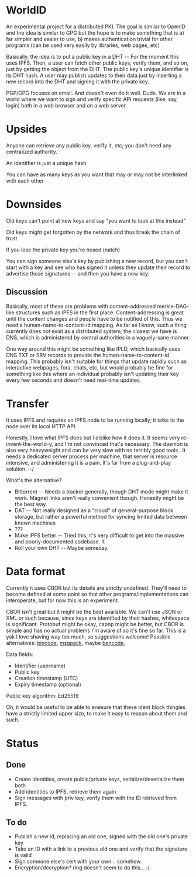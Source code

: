 # WorldID

An experimental project for a distributed PKI.  The goal is similar to OpenID and tne idea is similar to GPG but the hope is to make something that is a) far simpler and easier to use, b) makes authentication trivial for other programs (can be used very easily by libraries, web pages, etc)

Basically, the idea is to put a public key in a DHT -- For the moment this uses IPFS.  Then, a user can fetch other public keys, verify them, and so on, just by getting the object from the DHT.  The public key's unique identifier is its DHT hash.  A user may publish updates to their data just by inserting a new record into the DHT and signing it with the private key.

PGP/GPG focuses on email.  And doesn't even do it well.  Dude.  We are in a world where we want to sign and verify specific API requests (like, say, login) both in a web browser and on a web server.

# Upsides

Anyone can retrieve any public key, verify it, etc; you don't need any centralized authority.

An identifier is just a unique hash

You can have as many keys as you want that may or may not be interlinked with each other

# Downsides

Old keys can't point at new keys and say "you want to look at this instead"

Old keys might get forgotten by the network and thus break the chain of trust

If you lose the private key you're hosed (natch)

You can sign someone else's key by publishing a new record, but you can't start with a key and see who has signed it unless they update their record to advertise those signatures -- and then you have a new key.

## Discussion

Basically, most of these are problems with content-addressed merkle-DAG-like structures such as IPFS in the first place.  Content-addressing is great until the content changes and people have to be notified of this.  Thus we need a human-name-to-content-id mapping.  As far as I know, such a thing currently does not exist as a distributed system; the closest we have is DNS, which is administered by central authorities in a vaguely-sane manner.

One way around this might be something like IPLD, which basically uses DNS TXT or SRV records to provide the human-name-to-content-id mapping.  This probably isn't suitable for things that update rapidly such as interactive webpages, fora, chats, etc, but would probably be fine for something like this where an individual probably isn't updating their key every few seconds and doesn't need real-time updates.

# Transfer

It uses IPFS and requires an IPFS node to be running locally; it talks to the node over its local HTTP API.

Honestly, I love what IPFS does but I dislike how it does it.  It seems very re-invent-the-world-y, and I'm not convinced that's necessary.  The daemon is also very heavyweight and can be very slow with no terribly good tools .  It needs a dedicated server process per machine, that server is resource intensive, and administering it is a pain.  It's far from a plug-and-play solution.  :-/

What's the alternative?

 * Bittorrent -- Needs a tracker generally, though DHT mode might make it work.  Magnet links aren't really convenient though.  Honestly might be the best way.
 * DAT -- Not really designed as a "cloud" of general-purpose block storage, but rather a powerful method for syncing limited data between known machines
 * ???
 * Make IPFS better -- Tried this, it's very difficult to get into the massive and poorly-documented codebase.  It 
 * Roll your own DHT -- Maybe someday.

# Data format

Currently it uses CBOR but its details are strictly undefined.  They'll need to become defined at some point so that other programs/implementations can interoperate, but for now this is an experiment.

CBOR isn't great but it might be the best available.  We can't use JSON or XML or such because, since keys are identified by their hashes, whitespace is significant.  Protobuf might be okay, capnp might be better, but CBOR is simple and has no actual problems I'm aware of so it's fine so far.  This is a yak I love shaving way too much, so suggestions welcome!  Possible alternatives: [bincode](https://github.com/TyOverby/bincode), [msgpack](https://github.com/3Hren/msgpack-rust), maybe [bencode](https://en.wikipedia.org/wiki/Bencode),

 Data fields:

  * Identifier (username)
  * Public key
  * Creation timestamp (UTC)
  * Expiry timestamp (optional)

Public key algorithm: Ed25519

Oh, it would be useful to be able to enesure that these ident block thingies have a strictly limited upper size, to make it easy to reason about them and such.

# Status

## Done

 * Create identities, create public/private keys, serialize/deserialize them both
 * Add identities to IPFS, retrieve them again
 * Sign messages with priv key, verify them with the ID retrieved from IPFS.

## To do

 * Publish a new id, replacing an old one, signed with the old one's private key
 * Take an ID with a link to a previous old one and verify that the signature is valid
 * Sign someone else's cert with your own... somehow.
 * Encryption/decryption?  ring doesn't seem to do this...  :/
